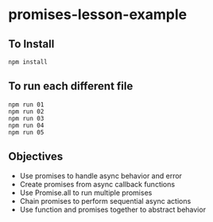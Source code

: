 # promises-lesson-example

## To Install
```
npm install
```

## To run each different file
```
npm run 01
npm run 02
npm run 03
npm run 04
npm run 05
```

## Objectives
* Use promises to handle async behavior and error
* Create promises from async callback functions
* Use Promise.all to run multiple promises
* Chain promises to perform sequential async actions
* Use function and promises together to abstract behavior
